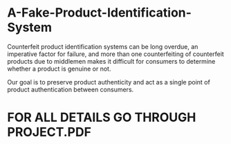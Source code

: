 # A-Fake-Product-Identification-System
Counterfeit product identification systems can be long overdue, an imperative factor for failure, and more than one counterfeiting of counterfeit products due to middlemen makes it difficult for consumers to determine whether a product is genuine or not.

Our goal is to preserve product authenticity and act as a single point of product authentication
 between consumers.
 
 
 
 # FOR ALL DETAILS GO THROUGH PROJECT.PDF
